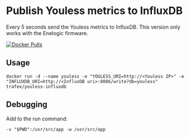 Publish Youless metrics to InfluxDB
=======================================

Every 5 seconds send the Youless metrics to InfluxDB. This version only works with the Enelogic firmware.


[![Docker Pulls](https://img.shields.io/docker/pulls/trafex/youless-influxdb.svg)](https://hub.docker.com/r/trafex/youless-influxdb/)

Usage
-----

    docker run -d --name youless -e "YOULESS_URI=http://<Youless IP>" -e "INFLUXDB_URI=http://<InfluxDB uri>:8086/write?db=youless" trafex/youless-influxdb

Debugging
---------
Add to the run command:

    -v "$PWD":/usr/src/app -w /usr/src/app
